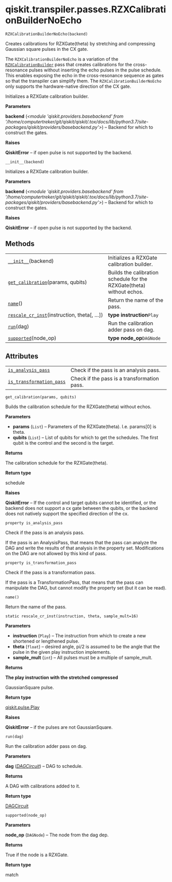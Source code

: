 # qiskit.transpiler.passes.RZXCalibrationBuilderNoEcho

<span id="undefined" />

`RZXCalibrationBuilderNoEcho(backend)`

Creates calibrations for RZXGate(theta) by stretching and compressing Gaussian square pulses in the CX gate.

The `RZXCalibrationBuilderNoEcho` is a variation of the [`RZXCalibrationBuilder`](qiskit.transpiler.passes.RZXCalibrationBuilder#qiskit.transpiler.passes.RZXCalibrationBuilder "qiskit.transpiler.passes.RZXCalibrationBuilder") pass that creates calibrations for the cross-resonance pulses without inserting the echo pulses in the pulse schedule. This enables exposing the echo in the cross-resonance sequence as gates so that the transpiler can simplify them. The `RZXCalibrationBuilderNoEcho` only supports the hardware-native direction of the CX gate.

Initializes a RZXGate calibration builder.

**Parameters**

**backend** (*\<module 'qiskit.providers.basebackend' from '/home/computertreker/git/qiskit/qiskit/.tox/docs/lib/python3.7/site-packages/qiskit/providers/basebackend.py'>*) – Backend for which to construct the gates.

**Raises**

**QiskitError** – if open pulse is not supported by the backend.

<span id="undefined" />

`__init__(backend)`

Initializes a RZXGate calibration builder.

**Parameters**

**backend** (*\<module 'qiskit.providers.basebackend' from '/home/computertreker/git/qiskit/qiskit/.tox/docs/lib/python3.7/site-packages/qiskit/providers/basebackend.py'>*) – Backend for which to construct the gates.

**Raises**

**QiskitError** – if open pulse is not supported by the backend.

## Methods

|                                                                                                                                                                                             |                                                                       |
| ------------------------------------------------------------------------------------------------------------------------------------------------------------------------------------------- | --------------------------------------------------------------------- |
| [`__init__`](#qiskit.transpiler.passes.RZXCalibrationBuilderNoEcho.__init__ "qiskit.transpiler.passes.RZXCalibrationBuilderNoEcho.__init__")(backend)                                       | Initializes a RZXGate calibration builder.                            |
| [`get_calibration`](#qiskit.transpiler.passes.RZXCalibrationBuilderNoEcho.get_calibration "qiskit.transpiler.passes.RZXCalibrationBuilderNoEcho.get_calibration")(params, qubits)           | Builds the calibration schedule for the RZXGate(theta) without echos. |
| [`name`](#qiskit.transpiler.passes.RZXCalibrationBuilderNoEcho.name "qiskit.transpiler.passes.RZXCalibrationBuilderNoEcho.name")()                                                          | Return the name of the pass.                                          |
| [`rescale_cr_inst`](#qiskit.transpiler.passes.RZXCalibrationBuilderNoEcho.rescale_cr_inst "qiskit.transpiler.passes.RZXCalibrationBuilderNoEcho.rescale_cr_inst")(instruction, theta\[, …]) | **type instruction**`Play`                                            |
| [`run`](#qiskit.transpiler.passes.RZXCalibrationBuilderNoEcho.run "qiskit.transpiler.passes.RZXCalibrationBuilderNoEcho.run")(dag)                                                          | Run the calibration adder pass on dag.                                |
| [`supported`](#qiskit.transpiler.passes.RZXCalibrationBuilderNoEcho.supported "qiskit.transpiler.passes.RZXCalibrationBuilderNoEcho.supported")(node\_op)                                   | **type node\_op**`DAGNode`                                            |

## Attributes

|                                                                                                                                                                                        |                                             |
| -------------------------------------------------------------------------------------------------------------------------------------------------------------------------------------- | ------------------------------------------- |
| [`is_analysis_pass`](#qiskit.transpiler.passes.RZXCalibrationBuilderNoEcho.is_analysis_pass "qiskit.transpiler.passes.RZXCalibrationBuilderNoEcho.is_analysis_pass")                   | Check if the pass is an analysis pass.      |
| [`is_transformation_pass`](#qiskit.transpiler.passes.RZXCalibrationBuilderNoEcho.is_transformation_pass "qiskit.transpiler.passes.RZXCalibrationBuilderNoEcho.is_transformation_pass") | Check if the pass is a transformation pass. |

<span id="undefined" />

`get_calibration(params, qubits)`

Builds the calibration schedule for the RZXGate(theta) without echos.

**Parameters**

*   **params** (`List`) – Parameters of the RZXGate(theta). I.e. params\[0] is theta.
*   **qubits** (`List`) – List of qubits for which to get the schedules. The first qubit is the control and the second is the target.

**Returns**

The calibration schedule for the RZXGate(theta).

**Return type**

schedule

**Raises**

**QiskitError** – If the control and target qubits cannot be identified, or the backend does not support a cx gate between the qubits, or the backend does not natively support the specified direction of the cx.

<span id="undefined" />

`property is_analysis_pass`

Check if the pass is an analysis pass.

If the pass is an AnalysisPass, that means that the pass can analyze the DAG and write the results of that analysis in the property set. Modifications on the DAG are not allowed by this kind of pass.

<span id="undefined" />

`property is_transformation_pass`

Check if the pass is a transformation pass.

If the pass is a TransformationPass, that means that the pass can manipulate the DAG, but cannot modify the property set (but it can be read).

<span id="undefined" />

`name()`

Return the name of the pass.

<span id="undefined" />

`static rescale_cr_inst(instruction, theta, sample_mult=16)`

**Parameters**

*   **instruction** (`Play`) – The instruction from which to create a new shortened or lengthened pulse.
*   **theta** (`float`) – desired angle, pi/2 is assumed to be the angle that the pulse in the given play instruction implements.
*   **sample\_mult** (`int`) – All pulses must be a multiple of sample\_mult.

**Returns**

**The play instruction with the stretched compressed**

GaussianSquare pulse.

**Return type**

[qiskit.pulse.Play](qiskit.pulse.Play#qiskit.pulse.Play "qiskit.pulse.Play")

**Raises**

**QiskitError** – if the pulses are not GaussianSquare.

<span id="undefined" />

`run(dag)`

Run the calibration adder pass on dag.

**Parameters**

**dag** ([*DAGCircuit*](qiskit.dagcircuit.DAGCircuit#qiskit.dagcircuit.DAGCircuit "qiskit.dagcircuit.DAGCircuit")) – DAG to schedule.

**Returns**

A DAG with calibrations added to it.

**Return type**

[DAGCircuit](qiskit.dagcircuit.DAGCircuit#qiskit.dagcircuit.DAGCircuit "qiskit.dagcircuit.DAGCircuit")

<span id="undefined" />

`supported(node_op)`

**Parameters**

**node\_op** (`DAGNode`) – The node from the dag dep.

**Returns**

True if the node is a RZXGate.

**Return type**

match
